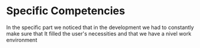 # Specific Competencies
In the specific part we noticed that in the development we had to constantly make sure that It
filled the user's necessities and that we have a nivel work environment
